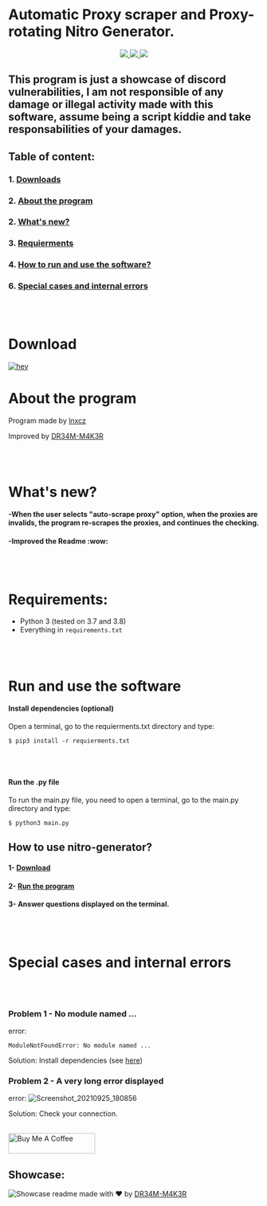 
  

# Automatic Proxy scraper and Proxy-rotating Nitro Generator.
<p align="center">
    <a href="https://mit-license.org/">
      <img src= "https://user-images.githubusercontent.com/67145585/134778810-3ed67ef3-8699-42b9-80f3-6a2618d128b3.jpg"/>
    </a>
    <a href="https://www.python.org/">
      <img src="http://ForTheBadge.com/images/badges/made-with-python.svg" />
    </a>
    <a href="https://discord.gg/FPhHhBG25d">
      <img src="https://img.shields.io/badge/Join%20me%20on%20discord-181717?style=for-the-badge&logo=discord" />
    </a>
  </p>
</p>

## This program is just a showcase of discord vulnerabilities, I am not responsible of any damage or illegal activity made with this software, assume being a script kiddie and take responsabilities of your damages.


## Table of content:<br/>
### 1. [Downloads](https://github.com/DR34M-M4K3R/nitro-generator#download) <br/>
### 2. [About the program](https://github.com/DR34M-M4K3R/nitro-generator#about-the-program) <br/>
### 2. [What's new?](https://github.com/DR34M-M4K3R/nitro-generator/blob/master/README.md#whats-new) <br/>
### 3. [Requierments](https://github.com/DR34M-M4K3R/nitro-generator#requirements)
### 4. [How to run and use the software?](https://github.com/DR34M-M4K3R/nitro-generator#run-and-use-the-software)
### 6. [Special cases and internal errors](https://github.com/DR34M-M4K3R/nitro-generator#special-cases-and-internal-errors)

<br/><br/>


# Download
[![hey](https://img.shields.io/badge/Download%20.py-181717?style=for-the-badge&color=black&logo=python)](https://github.com/DR34M-M4K3R/nitro-generator/archive/refs/heads/master.zip)


# About the program

Program made by [lnxcz](https://github.com/lnxcz) </p>
Improved by [DR34M-M4K3R](https://github.com/DR34M-M4K3R)

<br/>
<br/>


# What's new?

#### -When the user selects "auto-scrape proxy" option, when the proxies are invalids, the program re-scrapes the proxies, and continues the checking.
#### -Improved the Readme :wow:

<br/>
<br/>

# Requirements:
* Python 3 (tested on 3.7 and 3.8)
* Everything in `requirements.txt`

<br/><br/>

# Run and use the software

#### Install dependencies (optional)
Open a terminal, go to the requierments.txt directory and type:

```
$ pip3 install -r requierments.txt
```

<br/><br/>
#### Run the .py file

To run the main.py file, you need to open a terminal, go to the main.py directory and type:
```
$ python3 main.py
```

## How to use nitro-generator?
#### 1- [Download](https://github.com/DR34M-M4K3R/nitro-generator#downloads)
#### 2- [Run the program](https://github.com/DR34M-M4K3R/nitro-generator#downloads) 
#### 3- Answer questions displayed on the terminal.
<br/>
<br/>

# Special cases and internal errors

<br/><br/>

### Problem 1 - No module named ...
error:

```
ModuleNotFoundError: No module named ...
```
Solution: Install dependencies (see [here](https://github.com/DR34M-M4K3R/nitro-generator#downloads))
<br/>

### Problem 2 - A very long error displayed
error:
![Screenshot_20210925_180856](https://user-images.githubusercontent.com/67145585/134778134-eaa9e531-15e7-4140-afae-16a8dd33cce7.png)

Solution: Check your connection.
<br/><br/>

<a href="https://www.buymeacoffee.com/DR34MM4K3R" target="_blank"><img src="https://cdn.buymeacoffee.com/buttons/default-green.png" alt="Buy Me A Coffee" height="41" width="174"></a>




## Showcase:
![Showcase](https://i.imgur.com/9hYb7Sp.png)
readme made with ❤ by [DR34M-M4K3R](https://github.com/DR34M-M4K3R)
